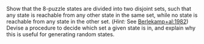 Show that the 8-puzzle states are divided
into two disjoint sets, such that any state is reachable from any other
state in the same set, while no state is reachable from any state in the
other set. (<i>Hint:</i> See <a class="paperRef" title="" href="#">Berlekamp+al:1982</a>) Devise a procedure to decide
which set a given state is in, and explain why this is useful for
generating random states.
